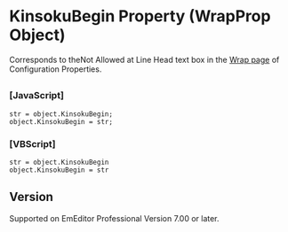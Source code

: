 # KinsokuBegin Property (WrapProp Object)

Corresponds to theNot
Allowed at Line Head text box in the
[Wrap page](../../dlg/properties/wrap/index) of Configuration Properties.

## 

### \[JavaScript\]

```
str = object.KinsokuBegin;
object.KinsokuBegin = str;
```

### \[VBScript\]

```
str = object.KinsokuBegin
object.KinsokuBegin = str
```

## Version

Supported on EmEditor Professional Version 7.00 or later.
